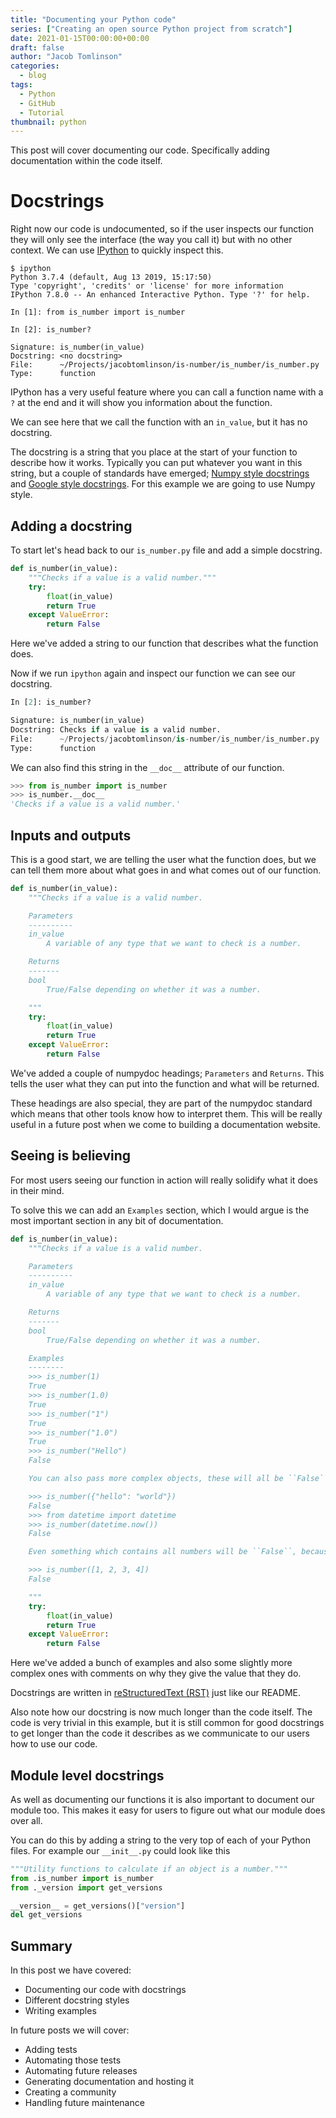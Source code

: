 ```yaml
---
title: "Documenting your Python code"
series: ["Creating an open source Python project from scratch"]
date: 2021-01-15T00:00:00+00:00
draft: false
author: "Jacob Tomlinson"
categories:
  - blog
tags:
  - Python
  - GitHub
  - Tutorial
thumbnail: python
---
```


This post will cover documenting our code. Specifically adding documentation within the code itself.

# Docstrings

Right now our code is undocumented, so if the user inspects our function they will only see the interface (the way you call it) but with no other context. We can use [IPython](https://ipython.org/) to quickly inspect this.

```
$ ipython
Python 3.7.4 (default, Aug 13 2019, 15:17:50)
Type 'copyright', 'credits' or 'license' for more information
IPython 7.8.0 -- An enhanced Interactive Python. Type '?' for help.

In [1]: from is_number import is_number

In [2]: is_number?

Signature: is_number(in_value)
Docstring: <no docstring>
File:      ~/Projects/jacobtomlinson/is-number/is_number/is_number.py
Type:      function
```

IPython has a very useful feature where you can call a function name with a `?` at the end and it will show you information about the function.

We can see here that we call the function with an `in_value`, but it has no docstring.

The docstring is a string that you place at the start of your function to describe how it works. Typically you can put whatever you want in this string, but a couple of standards have emerged; [Numpy style docstrings](https://numpydoc.readthedocs.io/en/latest/format.html) and [Google style docstrings](https://sphinxcontrib-napoleon.readthedocs.io/en/latest/example_google.html). For this example we are going to use Numpy style.

## Adding a docstring

To start let's head back to our `is_number.py` file and add a simple docstring.

```python
def is_number(in_value):
    """Checks if a value is a valid number."""
    try:
        float(in_value)
        return True
    except ValueError:
        return False
```

Here we've added a string to our function that describes what the function does.

Now if we run `ipython` again and inspect our function we can see our docstring.

```python
In [2]: is_number?

Signature: is_number(in_value)
Docstring: Checks if a value is a valid number.
File:      ~/Projects/jacobtomlinson/is-number/is_number/is_number.py
Type:      function
```

We can also find this string in the `__doc__` attribute of our function.

```python
>>> from is_number import is_number
>>> is_number.__doc__
'Checks if a value is a valid number.'
```

## Inputs and outputs

This is a good start, we are telling the user what the function does, but we can tell them more about what goes in and what comes out of our function.

```python
def is_number(in_value):
    """Checks if a value is a valid number.

    Parameters
    ----------
    in_value
        A variable of any type that we want to check is a number.

    Returns
    -------
    bool
        True/False depending on whether it was a number.

    """
    try:
        float(in_value)
        return True
    except ValueError:
        return False
```

We've added a couple of numpydoc headings; `Parameters` and `Returns`. This tells the user what they can put into the function and what will be returned.

These headings are also special, they are part of the numpydoc standard which means that other tools know how to interpret them. This will be really useful in a future post when we come to building a documentation website.

## Seeing is believing

For most users seeing our function in action will really solidify what it does in their mind.

To solve this we can add an `Examples` section, which I would argue is the most important section in any bit of documentation.

```python
def is_number(in_value):
    """Checks if a value is a valid number.

    Parameters
    ----------
    in_value
        A variable of any type that we want to check is a number.

    Returns
    -------
    bool
        True/False depending on whether it was a number.

    Examples
    --------
    >>> is_number(1)
    True
    >>> is_number(1.0)
    True
    >>> is_number("1")
    True
    >>> is_number("1.0")
    True
    >>> is_number("Hello")
    False

    You can also pass more complex objects, these will all be ``False``.

    >>> is_number({"hello": "world"})
    False
    >>> from datetime import datetime
    >>> is_number(datetime.now())
    False

    Even something which contains all numbers will be ``False``, because it is not itself a number.

    >>> is_number([1, 2, 3, 4])
    False

    """
    try:
        float(in_value)
        return True
    except ValueError:
        return False
```

Here we've added a bunch of examples and also some slightly more complex ones with comments on why they give the value that they do.

Docstrings are written in [reStructuredText (RST)](https://en.wikipedia.org/wiki/ReStructuredText) just like our README.

Also note how our docstring is now much longer than the code itself. The code is very trivial in this example, but it is still common for good docstrings to get longer than the code it describes as we communicate to our users how to use our code.

## Module level docstrings

As well as documenting our functions it is also important to document our module too. This makes it easy for users to figure out what our module does over all.

You can do this by adding a string to the very top of each of your Python files. For example our `__init__.py` could look like this

```python
"""Utility functions to calculate if an object is a number."""
from .is_number import is_number
from ._version import get_versions

__version__ = get_versions()["version"]
del get_versions
```

## Summary

In this post we have covered:

- Documenting our code with docstrings
- Different docstring styles
- Writing examples

In future posts we will cover:

- Adding tests
- Automating those tests
- Automating future releases
- Generating documentation and hosting it
- Creating a community
- Handling future maintenance